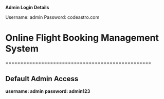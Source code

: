 
**Admin Login Details**

Username: admin
Password: codeastro.com


# **Online Flight Booking Management System**

=================================================
## **Default Admin Access**
**username: admin**
**password: admin123**